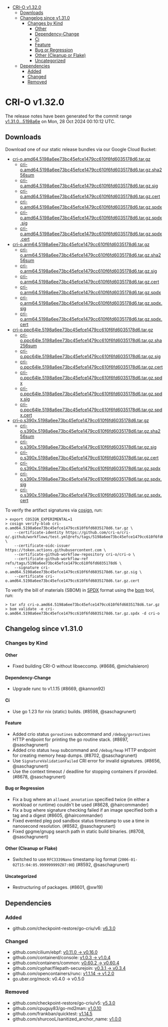 - [CRI-O v1.32.0](#cri-o-v1320)
  - [Downloads](#downloads)
  - [Changelog since v1.31.0](#changelog-since-v1310)
    - [Changes by Kind](#changes-by-kind)
      - [Other](#other)
      - [Dependency-Change](#dependency-change)
      - [Ci](#ci)
      - [Feature](#feature)
      - [Bug or Regression](#bug-or-regression)
      - [Other (Cleanup or Flake)](#other-cleanup-or-flake)
      - [Uncategorized](#uncategorized)
  - [Dependencies](#dependencies)
    - [Added](#added)
    - [Changed](#changed)
    - [Removed](#removed)

# CRI-O v1.32.0

The release notes have been generated for the commit range
[v1.31.0...5198a6e](https://github.com/cri-o/cri-o/compare/v1.31.0...v1.32.0) on Mon, 28 Oct 2024 00:10:12 UTC.

## Downloads

Download one of our static release bundles via our Google Cloud Bucket:

- [cri-o.amd64.5198a6ee73bc45efce1479cc610f6fd6035178d6.tar.gz](https://storage.googleapis.com/cri-o/artifacts/cri-o.amd64.5198a6ee73bc45efce1479cc610f6fd6035178d6.tar.gz)
  - [cri-o.amd64.5198a6ee73bc45efce1479cc610f6fd6035178d6.tar.gz.sha256sum](https://storage.googleapis.com/cri-o/artifacts/cri-o.amd64.5198a6ee73bc45efce1479cc610f6fd6035178d6.tar.gz.sha256sum)
  - [cri-o.amd64.5198a6ee73bc45efce1479cc610f6fd6035178d6.tar.gz.sig](https://storage.googleapis.com/cri-o/artifacts/cri-o.amd64.5198a6ee73bc45efce1479cc610f6fd6035178d6.tar.gz.sig)
  - [cri-o.amd64.5198a6ee73bc45efce1479cc610f6fd6035178d6.tar.gz.cert](https://storage.googleapis.com/cri-o/artifacts/cri-o.amd64.5198a6ee73bc45efce1479cc610f6fd6035178d6.tar.gz.cert)
  - [cri-o.amd64.5198a6ee73bc45efce1479cc610f6fd6035178d6.tar.gz.spdx](https://storage.googleapis.com/cri-o/artifacts/cri-o.amd64.5198a6ee73bc45efce1479cc610f6fd6035178d6.tar.gz.spdx)
  - [cri-o.amd64.5198a6ee73bc45efce1479cc610f6fd6035178d6.tar.gz.spdx.sig](https://storage.googleapis.com/cri-o/artifacts/cri-o.amd64.5198a6ee73bc45efce1479cc610f6fd6035178d6.tar.gz.spdx.sig)
  - [cri-o.amd64.5198a6ee73bc45efce1479cc610f6fd6035178d6.tar.gz.spdx.cert](https://storage.googleapis.com/cri-o/artifacts/cri-o.amd64.5198a6ee73bc45efce1479cc610f6fd6035178d6.tar.gz.spdx.cert)
- [cri-o.arm64.5198a6ee73bc45efce1479cc610f6fd6035178d6.tar.gz](https://storage.googleapis.com/cri-o/artifacts/cri-o.arm64.5198a6ee73bc45efce1479cc610f6fd6035178d6.tar.gz)
  - [cri-o.arm64.5198a6ee73bc45efce1479cc610f6fd6035178d6.tar.gz.sha256sum](https://storage.googleapis.com/cri-o/artifacts/cri-o.arm64.5198a6ee73bc45efce1479cc610f6fd6035178d6.tar.gz.sha256sum)
  - [cri-o.arm64.5198a6ee73bc45efce1479cc610f6fd6035178d6.tar.gz.sig](https://storage.googleapis.com/cri-o/artifacts/cri-o.arm64.5198a6ee73bc45efce1479cc610f6fd6035178d6.tar.gz.sig)
  - [cri-o.arm64.5198a6ee73bc45efce1479cc610f6fd6035178d6.tar.gz.cert](https://storage.googleapis.com/cri-o/artifacts/cri-o.arm64.5198a6ee73bc45efce1479cc610f6fd6035178d6.tar.gz.cert)
  - [cri-o.arm64.5198a6ee73bc45efce1479cc610f6fd6035178d6.tar.gz.spdx](https://storage.googleapis.com/cri-o/artifacts/cri-o.arm64.5198a6ee73bc45efce1479cc610f6fd6035178d6.tar.gz.spdx)
  - [cri-o.arm64.5198a6ee73bc45efce1479cc610f6fd6035178d6.tar.gz.spdx.sig](https://storage.googleapis.com/cri-o/artifacts/cri-o.arm64.5198a6ee73bc45efce1479cc610f6fd6035178d6.tar.gz.spdx.sig)
  - [cri-o.arm64.5198a6ee73bc45efce1479cc610f6fd6035178d6.tar.gz.spdx.cert](https://storage.googleapis.com/cri-o/artifacts/cri-o.arm64.5198a6ee73bc45efce1479cc610f6fd6035178d6.tar.gz.spdx.cert)
- [cri-o.ppc64le.5198a6ee73bc45efce1479cc610f6fd6035178d6.tar.gz](https://storage.googleapis.com/cri-o/artifacts/cri-o.ppc64le.5198a6ee73bc45efce1479cc610f6fd6035178d6.tar.gz)
  - [cri-o.ppc64le.5198a6ee73bc45efce1479cc610f6fd6035178d6.tar.gz.sha256sum](https://storage.googleapis.com/cri-o/artifacts/cri-o.ppc64le.5198a6ee73bc45efce1479cc610f6fd6035178d6.tar.gz.sha256sum)
  - [cri-o.ppc64le.5198a6ee73bc45efce1479cc610f6fd6035178d6.tar.gz.sig](https://storage.googleapis.com/cri-o/artifacts/cri-o.ppc64le.5198a6ee73bc45efce1479cc610f6fd6035178d6.tar.gz.sig)
  - [cri-o.ppc64le.5198a6ee73bc45efce1479cc610f6fd6035178d6.tar.gz.cert](https://storage.googleapis.com/cri-o/artifacts/cri-o.ppc64le.5198a6ee73bc45efce1479cc610f6fd6035178d6.tar.gz.cert)
  - [cri-o.ppc64le.5198a6ee73bc45efce1479cc610f6fd6035178d6.tar.gz.spdx](https://storage.googleapis.com/cri-o/artifacts/cri-o.ppc64le.5198a6ee73bc45efce1479cc610f6fd6035178d6.tar.gz.spdx)
  - [cri-o.ppc64le.5198a6ee73bc45efce1479cc610f6fd6035178d6.tar.gz.spdx.sig](https://storage.googleapis.com/cri-o/artifacts/cri-o.ppc64le.5198a6ee73bc45efce1479cc610f6fd6035178d6.tar.gz.spdx.sig)
  - [cri-o.ppc64le.5198a6ee73bc45efce1479cc610f6fd6035178d6.tar.gz.spdx.cert](https://storage.googleapis.com/cri-o/artifacts/cri-o.ppc64le.5198a6ee73bc45efce1479cc610f6fd6035178d6.tar.gz.spdx.cert)
- [cri-o.s390x.5198a6ee73bc45efce1479cc610f6fd6035178d6.tar.gz](https://storage.googleapis.com/cri-o/artifacts/cri-o.s390x.5198a6ee73bc45efce1479cc610f6fd6035178d6.tar.gz)
  - [cri-o.s390x.5198a6ee73bc45efce1479cc610f6fd6035178d6.tar.gz.sha256sum](https://storage.googleapis.com/cri-o/artifacts/cri-o.s390x.5198a6ee73bc45efce1479cc610f6fd6035178d6.tar.gz.sha256sum)
  - [cri-o.s390x.5198a6ee73bc45efce1479cc610f6fd6035178d6.tar.gz.sig](https://storage.googleapis.com/cri-o/artifacts/cri-o.s390x.5198a6ee73bc45efce1479cc610f6fd6035178d6.tar.gz.sig)
  - [cri-o.s390x.5198a6ee73bc45efce1479cc610f6fd6035178d6.tar.gz.cert](https://storage.googleapis.com/cri-o/artifacts/cri-o.s390x.5198a6ee73bc45efce1479cc610f6fd6035178d6.tar.gz.cert)
  - [cri-o.s390x.5198a6ee73bc45efce1479cc610f6fd6035178d6.tar.gz.spdx](https://storage.googleapis.com/cri-o/artifacts/cri-o.s390x.5198a6ee73bc45efce1479cc610f6fd6035178d6.tar.gz.spdx)
  - [cri-o.s390x.5198a6ee73bc45efce1479cc610f6fd6035178d6.tar.gz.spdx.sig](https://storage.googleapis.com/cri-o/artifacts/cri-o.s390x.5198a6ee73bc45efce1479cc610f6fd6035178d6.tar.gz.spdx.sig)
  - [cri-o.s390x.5198a6ee73bc45efce1479cc610f6fd6035178d6.tar.gz.spdx.cert](https://storage.googleapis.com/cri-o/artifacts/cri-o.s390x.5198a6ee73bc45efce1479cc610f6fd6035178d6.tar.gz.spdx.cert)

To verify the artifact signatures via [cosign](https://github.com/sigstore/cosign), run:

```console
> export COSIGN_EXPERIMENTAL=1
> cosign verify-blob cri-o.amd64.5198a6ee73bc45efce1479cc610f6fd6035178d6.tar.gz \
    --certificate-identity https://github.com/cri-o/cri-o/.github/workflows/test.yml@refs/tags/5198a6ee73bc45efce1479cc610f6fd6035178d6 \
    --certificate-oidc-issuer https://token.actions.githubusercontent.com \
    --certificate-github-workflow-repository cri-o/cri-o \
    --certificate-github-workflow-ref refs/tags/5198a6ee73bc45efce1479cc610f6fd6035178d6 \
    --signature cri-o.amd64.5198a6ee73bc45efce1479cc610f6fd6035178d6.tar.gz.sig \
    --certificate cri-o.amd64.5198a6ee73bc45efce1479cc610f6fd6035178d6.tar.gz.cert
```

To verify the bill of materials (SBOM) in [SPDX](https://spdx.org) format using the [bom](https://sigs.k8s.io/bom) tool, run:

```console
> tar xfz cri-o.amd64.5198a6ee73bc45efce1479cc610f6fd6035178d6.tar.gz
> bom validate -e cri-o.amd64.5198a6ee73bc45efce1479cc610f6fd6035178d6.tar.gz.spdx -d cri-o
```

## Changelog since v1.31.0

### Changes by Kind

#### Other
 - Fixed building CRI-O without libseccomp. (#8686, @michalsieron)

#### Dependency-Change
 - Upgrade runc to v1.1.15 (#8669, @kannon92)

#### Ci
 - Use go 1.23 for nix (static) builds. (#8598, @saschagrunert)

#### Feature
 - Added crio status `goroutines` subcommand and `/debug/goroutines` HTTP endpoint for printing the go routine stack. (#8697, @saschagrunert)
 - Added crio status `heap` subcommand and `/debug/heap` HTTP endpoint for creating memory heap dumps. (#8702, @saschagrunert)
 - Use `SignatureValidationFailed` CRI error for invalid signatures. (#8656, @saschagrunert)
 - Use the context timeout / deadline for stopping containers if provided. (#8678, @saschagrunert)

#### Bug or Regression
 - Fix a bug where an `allowed_annotation` specified twice (in either a workload or runtime) couldn't be used (#8628, @haircommander)
 - Fix a bug where signature checking failed if an image specified both a tag and a digest (#8605, @haircommander)
 - Fixed evented pleg pod sandbox status timestamp to use a time in nanosecond resolution. (#8582, @saschagrunert)
 - Fixed gpgme/gnupg search path in static build binaries. (#8708, @saschagrunert)

#### Other (Cleanup or Flake)
 - Switched to use `RFC3339Nano` timestamp log format (`2006-01-02T15:04:05.999999999Z07:00`) (#8592, @saschagrunert)

#### Uncategorized
 - Restructuring of packages. (#8601, @xw19)

## Dependencies

### Added
- github.com/checkpoint-restore/go-criu/v6: [v6.3.0](https://github.com/checkpoint-restore/go-criu/tree/v6.3.0)

### Changed
- github.com/cilium/ebpf: [v0.11.0 → v0.16.0](https://github.com/cilium/ebpf/compare/v0.11.0...v0.16.0)
- github.com/containerd/console: [v1.0.3 → v1.0.4](https://github.com/containerd/console/compare/v1.0.3...v1.0.4)
- github.com/containers/common: [v0.60.2 → v0.60.4](https://github.com/containers/common/compare/v0.60.2...v0.60.4)
- github.com/cyphar/filepath-securejoin: [v0.3.1 → v0.3.4](https://github.com/cyphar/filepath-securejoin/compare/v0.3.1...v0.3.4)
- github.com/opencontainers/runc: [v1.1.14 → v1.2.0](https://github.com/opencontainers/runc/compare/v1.1.14...v1.2.0)
- go.uber.org/mock: v0.4.0 → v0.5.0

### Removed
- github.com/checkpoint-restore/go-criu/v5: [v5.3.0](https://github.com/checkpoint-restore/go-criu/tree/v5.3.0)
- github.com/cpuguy83/go-md2man: [v1.0.10](https://github.com/cpuguy83/go-md2man/tree/v1.0.10)
- github.com/frankban/quicktest: [v1.14.5](https://github.com/frankban/quicktest/tree/v1.14.5)
- github.com/shurcooL/sanitized_anchor_name: [v1.0.0](https://github.com/shurcooL/sanitized_anchor_name/tree/v1.0.0)
